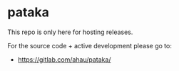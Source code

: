 # pataka 

This repo is only here for hosting releases.

For the source code + active development please go to:
- https://gitlab.com/ahau/pataka/

